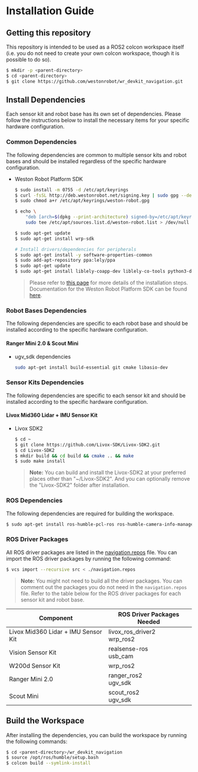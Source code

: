 # Installation Guide

## Getting this repository
This repository is intended to be used as a ROS2 colcon workspace itself (i.e. you do not need to create your own colcon workspace, though it is possible to do so).

```bash
$ mkdir -p <parent-directory>
$ cd <parent-directory>
$ git clone https://github.com/westonrobot/wr_devkit_navigation.git
```

## Install Dependencies
Each sensor kit and robot base has its own set of dependencies. Please follow the instructions below to install the necessary items for your specific hardware configuration.

### Common Dependencies
The following dependencies are common to multiple sensor kits and robot bases and should be installed regardless of the specific hardware configuration.

  * Weston Robot Platform SDK
    ```bash
    $ sudo install -m 0755 -d /etc/apt/keyrings
    $ curl -fsSL http://deb.westonrobot.net/signing.key | sudo gpg --dearmor -o /etc/apt/keyrings/weston-robot.gpg
    $ sudo chmod a+r /etc/apt/keyrings/weston-robot.gpg

    $ echo \
        "deb [arch=$(dpkg --print-architecture) signed-by=/etc/apt/keyrings/weston-robot.gpg] http://deb.westonrobot.net/$(lsb_release -cs) $(lsb_release -cs) main" | \
        sudo tee /etc/apt/sources.list.d/weston-robot.list > /dev/null

    $ sudo apt-get update
    $ sudo apt-get install wrp-sdk

    # Install drivers/dependencies for peripherals
    $ sudo apt-get install -y software-properties-common 
    $ sudo add-apt-repository ppa:lely/ppa
    $ sudo apt-get update
    $ sudo apt-get install liblely-coapp-dev liblely-co-tools python3-dcf-tools pkg-config

    ```
    > Please refer to [this page](https://docs.westonrobot.com/software/installation_guide.html) for more details of the installation steps.  
    > Documentation for the Weston Robot Platform SDK can be found [here](https://github.com/westonrobot/wrp_sdk).

### Robot Bases Dependencies
The following dependencies are specific to each robot base and should be installed according to the specific hardware configuration.

#### Ranger Mini 2.0 & Scout Mini
* ugv_sdk dependencies
  ```bash
  sudo apt-get install build-essential git cmake libasio-dev
  ```

### Sensor Kits Dependencies
The following dependencies are specific to each sensor kit and should be installed according to the specific hardware configuration.

#### Livox Mid360 Lidar + IMU Sensor Kit
  * Livox SDK2
    ```bash
    $ cd ~
    $ git clone https://github.com/Livox-SDK/Livox-SDK2.git
    $ cd Livox-SDK2
    $ mkdir build && cd build && cmake .. && make
    $ sudo make install
    ```
    > **Note:** You can build and install the Livox-SDK2 at your preferred places other than "~/Livox-SDK2". And you can optionally remove the "Livox-SDK2" folder after installation.

### ROS Dependencies
The following dependencies are required for building the workspace.

```bash
$ sudo apt-get install ros-humble-pcl-ros ros-humble-camera-info-manager* ros-humble-diagnostic-updater ros-humble-xacro ros-humble-pointcloud-to-laserscan ros-humble-nav2-map-server ros-humble-cartographer ros-humble-cartographer-ros ros-humble-cartographer-ros-msgs ros-humble-cartographer-rviz
```

### ROS Driver Packages
All ROS driver packages are listed in the [navigation.repos](/navigation.repos) file. You can import the ROS driver packages by running the following command:
  ```bash
  $ vcs import --recursive src < ./navigation.repos
  ```
  > **Note:** You might not need to build all the driver packages. You can comment out the packages you do not need in the `navigation.repos` file. Refer to the table below for the ROS driver packages for each sensor kit and robot base.


  | Component                           | ROS Driver Packages Needed     |
  | ----------------------------------- | ------------------------------ |
  | Livox Mid360 Lidar + IMU Sensor Kit | livox_ros_driver2<br/>wrp_ros2 |
  | Vision Sensor Kit                   | realsense-ros<br/>usb_cam      |
  | W200d Sensor Kit                    | wrp_ros2                       |
  | Ranger Mini 2.0                     | ranger_ros2<br/>ugv_sdk        |
  | Scout Mini                          | scout_ros2<br/>ugv_sdk         |

## Build the Workspace

After installing the dependencies, you can build the workspace by running the following commands:
```bash
$ cd <parent-directory>/wr_devkit_navigation
$ source /opt/ros/humble/setup.bash
$ colcon build --symlink-install
```
